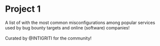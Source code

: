 # Project 1

A list of with the most common misconfigurations among popular services used by bug bounty targets and online (software) companies!\
\
Curated by @INTIGRITI for the community!
